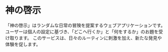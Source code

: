 # 神の啓示

「神の啓示」はランダムな日常の冒険を提案するウェブアプリケーションです。
ユーザーは個人の設定に基づき、「どこへ行くか」と「何をするか」のお題を受け取ります。
このサービスは、日々のルーティンに刺激を加え、新たな発見や体験を促します。

